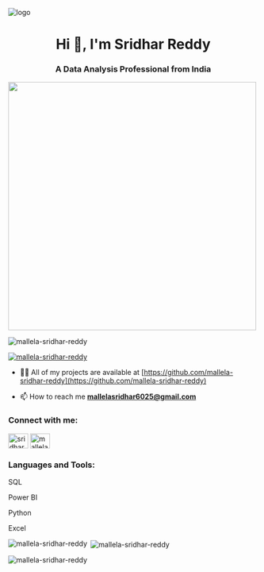 ![logo](https://mir-s3-cdn-cf.behance.net/project_modules/max_1200/79731568097599.5b50bca477735.jpg)
<h1 align="center">Hi 👋, I'm Sridhar Reddy</h1>
<h3 align="center">A Data Analysis Professional from India</h3>

<img src="https://ardas-it.com/uploads/images/blogs/giph.gif" align="center" width="500">

<p align="left"> <img src="https://komarev.com/ghpvc/?username=mallela-sridhar-reddy&label=Profile%20views&color=0e75b6&style=flat" alt="mallela-sridhar-reddy" /> </p>

<p align="left"> <a href="https://github.com/ryo-ma/github-profile-trophy"><img src="https://github-profile-trophy.vercel.app/?username=mallela-sridhar-reddy" alt="mallela-sridhar-reddy" /></a> </p>

- 👨‍💻 All of my projects are available at [https://github.com/mallela-sridhar-reddy](https://github.com/mallela-sridhar-reddy)

- 📫 How to reach me **mallelasridhar6025@gmail.com**

<h3 align="left">Connect with me:</h3>
<p align="left">
<a href="https://stackoverflow.com/users/sridhar reddy" target="blank"><img align="center" src="https://raw.githubusercontent.com/rahuldkjain/github-profile-readme-generator/master/src/images/icons/Social/stack-overflow.svg" alt="sridhar reddy" height="30" width="40" /></a>
<a href="https://www.hackerrank.com/mallelasridhar61" target="blank"><img align="center" src="https://raw.githubusercontent.com/rahuldkjain/github-profile-readme-generator/master/src/images/icons/Social/hackerrank.svg" alt="mallelasridhar61" height="30" width="40" /></a>
</p>

<h3 align="left">Languages and Tools:</h3>
<p align="left"> SQL</p>
<p align="left"> Power BI</p>
<p align="left"> Python</p>
<p align="left"> Excel</p>


<p><img align="left" src="https://github-readme-stats.vercel.app/api/top-langs?username=mallela-sridhar-reddy&show_icons=true&locale=en&layout=compact" alt="mallela-sridhar-reddy" /></p>

<p>&nbsp;<img align="center" src="https://github-readme-stats.vercel.app/api?username=mallela-sridhar-reddy&show_icons=true&locale=en" alt="mallela-sridhar-reddy" /></p>

<p><img align="center" src="https://github-readme-streak-stats.herokuapp.com/?user=mallela-sridhar-reddy&" alt="mallela-sridhar-reddy" /></p>

